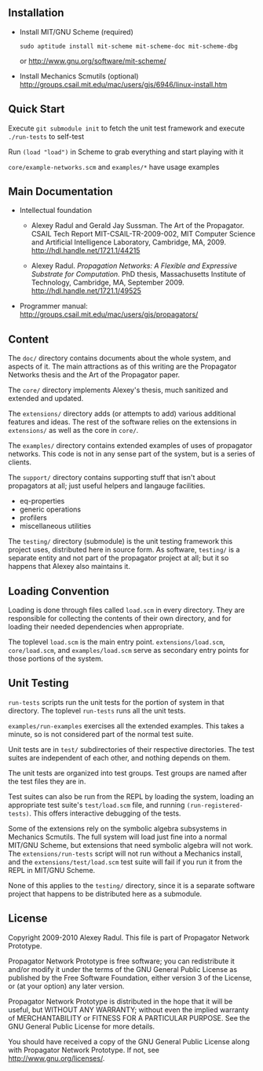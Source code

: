 Installation
------------

- Install MIT/GNU Scheme (required)
  ```
  sudo aptitude install mit-scheme mit-scheme-doc mit-scheme-dbg
  ```
  or http://www.gnu.org/software/mit-scheme/

- Install Mechanics Scmutils (optional)
  http://groups.csail.mit.edu/mac/users/gjs/6946/linux-install.htm


Quick Start
-----------

Execute `git submodule init` to fetch the unit test framework and
execute `./run-tests` to self-test

Run `(load "load")` in Scheme to grab everything and start playing with it

`core/example-networks.scm` and `examples/*` have usage examples


Main Documentation
------------------

- Intellectual foundation

  - Alexey Radul and Gerald Jay Sussman.
    The Art of the Propagator.
    CSAIL Tech Report MIT-CSAIL-TR-2009-002, MIT Computer Science and Artificial Intelligence Laboratory, Cambridge, MA, 2009.
    http://hdl.handle.net/1721.1/44215

  - Alexey Radul.
    _Propagation Networks: A Flexible and Expressive Substrate for Computation._
    PhD thesis, Massachusetts Institute of Technology, Cambridge, MA, September 2009. 
    http://hdl.handle.net/1721.1/49525

- Programmer manual: http://groups.csail.mit.edu/mac/users/gjs/propagators/


Content
-------

The `doc/` directory
  contains documents about the whole system, and aspects of it.  The
  main attractions as of this writing are the Propagator Networks
  thesis and the Art of the Propagator paper.

The `core/` directory
  implements Alexey's thesis, much sanitized and extended and updated.

The `extensions/` directory
  adds (or attempts to add) various additional features and ideas.
  The rest of the software relies on the extensions in `extensions/`
  as well as the core in `core/`.

The `examples/` directory
  contains extended examples of uses of propagator networks.  This
  code is not in any sense part of the system, but is a series of
  clients.

The `support/` directory
  contains supporting stuff that isn't about propagators at all; just
  useful helpers and langauge facilities.
  - eq-properties
  - generic operations
  - profilers
  - miscellaneous utilities

The `testing/` directory (submodule)
  is the unit testing framework this project uses, distributed here in
  source form.  As software, `testing/` is a separate entity and not
  part of the propagator project at all; but it so happens that Alexey
  also maintains it.


Loading Convention
------------------

Loading is done through files called `load.scm` in every directory.
They are responsible for collecting the contents of their own
directory, and for loading their needed dependencies when appropriate.

The toplevel `load.scm` is the main entry point.  `extensions/load.scm`,
`core/load.scm`, and `examples/load.scm` serve as secondary entry points
for those portions of the system.


Unit Testing
------------

`run-tests` scripts run the unit tests for the portion of system in that
directory.  The toplevel `run-tests` runs all the unit tests.

`examples/run-examples` exercises all the extended examples.  This takes
a minute, so is not considered part of the normal test suite.

Unit tests are in `test/` subdirectories of their respective
directories.  The test suites are independent of each other, and
nothing depends on them.

The unit tests are organized into test groups.  Test groups are named
after the test files they are in.

Test suites can also be run from the REPL by loading the system,
loading an appropriate test suite's `test/load.scm` file, and running
`(run-registered-tests)`.  This offers interactive debugging of the
tests.

Some of the extensions rely on the symbolic algebra subsystems in
Mechanics Scmutils.  The full system will load just fine into a normal
MIT/GNU Scheme, but extensions that need symbolic algebra will not
work.  The `extensions/run-tests` script will not run without a
Mechanics install, and the `extensions/test/load.scm` test suite will
fail if you run it from the REPL in MIT/GNU Scheme.

None of this applies to the `testing/` directory, since it is a separate
software project that happens to be distributed here as a submodule.


License
-------

Copyright 2009-2010 Alexey Radul.
This file is part of Propagator Network Prototype.

Propagator Network Prototype is free software; you can redistribute it
and/or modify it under the terms of the GNU General Public License as
published by the Free Software Foundation, either version 3 of the
License, or (at your option) any later version.

Propagator Network Prototype is distributed in the hope that it will
be useful, but WITHOUT ANY WARRANTY; without even the implied warranty
of MERCHANTABILITY or FITNESS FOR A PARTICULAR PURPOSE.  See the GNU
General Public License for more details.

You should have received a copy of the GNU General Public License
along with Propagator Network Prototype.  If not, see
<http://www.gnu.org/licenses/>.
